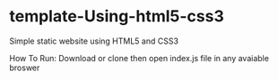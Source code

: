 # template-Using-html5-css3
Simple static website using HTML5 and CSS3

How To Run:
Download or clone then open index.js file in any avaiable broswer 
